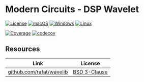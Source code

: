 # Modern Circuits - DSP Wavelet

[![License](https://img.shields.io/badge/License-Boost%201.0-lightblue.svg)](https://github.com/ModernCircuits/mc_dsp_wavelet/blob/main/LICENSE.txt)
[![macOS](https://github.com/ModernCircuits/mc_dsp_wavelet/actions/workflows/test_macos.yml/badge.svg)](https://github.com/ModernCircuits/mc_dsp_wavelet/actions/workflows/test_macos.yml)
[![Windows](https://github.com/ModernCircuits/mc_dsp_wavelet/actions/workflows/test_windows.yml/badge.svg)](https://github.com/ModernCircuits/mc_dsp_wavelet/actions/workflows/test_windows.yml)
[![Linux](https://github.com/ModernCircuits/mc_dsp_wavelet/actions/workflows/test_linux.yml/badge.svg)](https://github.com/ModernCircuits/mc_dsp_wavelet/actions/workflows/test_linux.yml)

[![Coverage](https://github.com/ModernCircuits/mc-dsp-wavelet/actions/workflows/coverage.yml/badge.svg)](https://github.com/ModernCircuits/mc-dsp-wavelet/actions/workflows/coverage.yml)
[![codecov](https://codecov.io/gh/ModernCircuits/mc-dsp-wavelet/branch/main/graph/badge.svg?token=W0HVYWTSKV)](https://codecov.io/gh/ModernCircuits/mc-dsp-wavelet)

## Resources

|                             Link                             |                                License                                 |
| :----------------------------------------------------------: | :--------------------------------------------------------------------: |
| [github.com/rafat/wavelib](https://github.com/rafat/wavelib) | [BSD 3-Clause](https://github.com/rafat/wavelib/blob/master/COPYRIGHT) |
